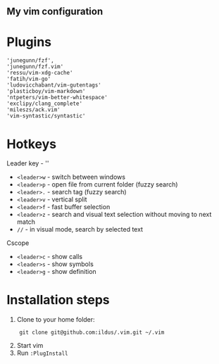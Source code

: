 My vim configuration
---------------------

Plugins
==================

```
'junegunn/fzf',
'junegunn/fzf.vim'
'ressu/vim-xdg-cache'
'fatih/vim-go'
'ludovicchabant/vim-gutentags'
'plasticboy/vim-markdown'
'ntpeters/vim-better-whitespace'
'exclipy/clang_complete'
'mileszs/ack.vim'
'vim-syntastic/syntastic'
```

Hotkeys
=========

Leader key - '\'

* `<leader>w` - switch between windows
* `<leader>p` - open file from current folder (fuzzy search)
* `<leader>.` - search tag (fuzzy search)
* `<leader>v` - vertical split
* `<leader>f` - fast buffer selection
* `<leader>z` - search and visual text selection without moving to next match
* `//` - in visual mode, search by selected text

Cscope

* `<leader>c` - show calls
* `<leader>s` - show symbols
* `<leader>g` - show definition

Installation steps
===================

1) Clone to your home folder:

```
	git clone git@github.com:ildus/.vim.git ~/.vim
```

2) Start vim
3) Run `:PlugInstall`
